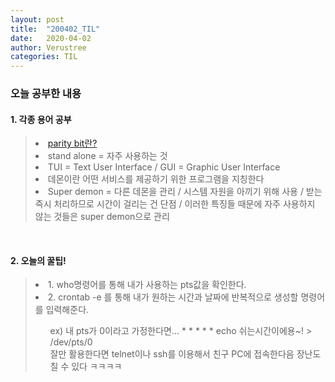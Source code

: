 ```yaml
---
layout: post
title:  "200402_TIL"
date:   2020-04-02
author: Verustree
categories: TIL
---
```


<h3>오늘 공부한 내용</h3>
<p>
<h4>1. 각종 용어 공부</h4><blockquote>
<li><a href ="https://ko.wikipedia.org/wiki/%ED%8C%A8%EB%A6%AC%ED%8B%B0_%EB%B9%84%ED%8A%B8" target="_blank">parity bit란?</a></li>
<li>stand alone = 자주 사용하는 것</li>
<li>TUI = Text User Interface   /   GUI = Graphic User Interface</li>
<li>데몬이란 어떤 서비스를 제공하기 위한 프로그램을 지칭한다</li>
<li>Super demon = 다른 데몬을 관리 / 시스템 자원을 아끼기 위해 사용 / 받는 즉시 처리하므로 시간이 걸리는 건 단점 / 이러한 특징들 때문에 자주 사용하지 않는 것들은 super demon으로 관리</li></blockquote>
</p>
<br>


<p>
<h4><strong>2. 오늘의 꿀팁!</strong></h4><blockquote>
<li>1. who명령어를 통해 내가 사용하는 pts값을 확인한다.</li>
<li>2. crontab -e 를 통해 내가 원하는 시간과 날짜에 반복적으로 생성할 명령어를 입력해준다.</li><ul>
ex) 내 pts가 0이라고 가정한다면...  * * * * * echo 쉬는시간이에용~! >  /dev/pts/0  <br>
잘만 활용한다면 telnet이나 ssh를 이용해서 친구 PC에 접속한다음 장난도 칠 수 있다 ㅋㅋㅋㅋ</ul>
</blockquote></p>
